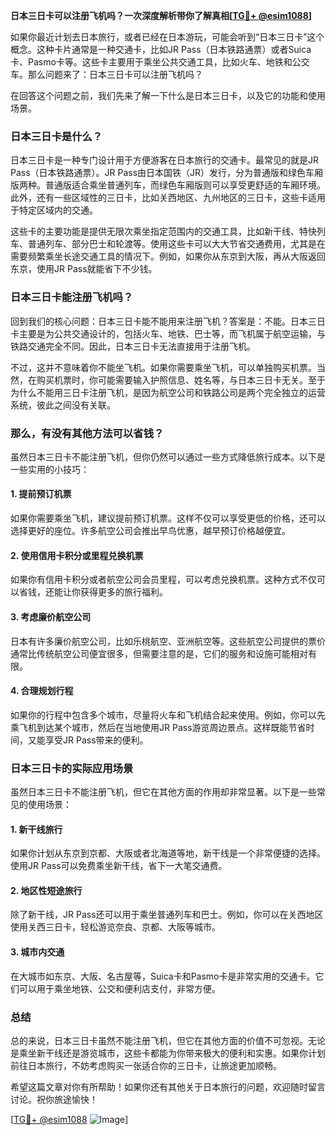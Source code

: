**日本三日卡可以注册飞机吗？一次深度解析带你了解真相[[TG💪+ @esim1088](https://t.me/s/esim1088)]**

如果你最近计划去日本旅行，或者已经在日本游玩，可能会听到“日本三日卡”这个概念。这种卡片通常是一种交通卡，比如JR Pass（日本铁路通票）或者Suica卡、Pasmo卡等。这些卡主要用于乘坐公共交通工具，比如火车、地铁和公交车。那么问题来了：日本三日卡可以注册飞机吗？

在回答这个问题之前，我们先来了解一下什么是日本三日卡，以及它的功能和使用场景。

### 日本三日卡是什么？

日本三日卡是一种专门设计用于方便游客在日本旅行的交通卡。最常见的就是JR Pass（日本铁路通票）。JR Pass由日本国铁（JR）发行，分为普通版和绿色车厢版两种。普通版适合乘坐普通列车，而绿色车厢版则可以享受更舒适的车厢环境。此外，还有一些区域性的三日卡，比如关西地区、九州地区的三日卡，这些卡适用于特定区域内的交通。

这些卡的主要功能是提供无限次乘坐指定范围内的交通工具，比如新干线、特快列车、普通列车、部分巴士和轮渡等。使用这些卡可以大大节省交通费用，尤其是在需要频繁乘坐长途交通工具的情况下。例如，如果你从东京到大阪，再从大阪返回东京，使用JR Pass就能省下不少钱。

### 日本三日卡能注册飞机吗？

回到我们的核心问题：日本三日卡能不能用来注册飞机？答案是：不能。日本三日卡主要是为公共交通设计的，包括火车、地铁、巴士等，而飞机属于航空运输，与铁路交通完全不同。因此，日本三日卡无法直接用于注册飞机。

不过，这并不意味着你不能坐飞机。如果你需要乘坐飞机，可以单独购买机票。当然，在购买机票时，你可能需要输入护照信息、姓名等，与日本三日卡无关。至于为什么不能用三日卡注册飞机，是因为航空公司和铁路公司是两个完全独立的运营系统，彼此之间没有关联。

### 那么，有没有其他方法可以省钱？

虽然日本三日卡不能注册飞机，但你仍然可以通过一些方式降低旅行成本。以下是一些实用的小技巧：

#### 1. 提前预订机票
如果你需要乘坐飞机，建议提前预订机票。这样不仅可以享受更低的价格，还可以选择更好的座位。许多航空公司会推出早鸟优惠，越早预订价格越便宜。

#### 2. 使用信用卡积分或里程兑换机票
如果你有信用卡积分或者航空公司会员里程，可以考虑兑换机票。这种方式不仅可以省钱，还能让你获得更多的旅行福利。

#### 3. 考虑廉价航空公司
日本有许多廉价航空公司，比如乐桃航空、亚洲航空等。这些航空公司提供的票价通常比传统航空公司便宜很多，但需要注意的是，它们的服务和设施可能相对有限。

#### 4. 合理规划行程
如果你的行程中包含多个城市，尽量将火车和飞机结合起来使用。例如，你可以先乘飞机到达某个城市，然后在当地使用JR Pass游览周边景点。这样既能节省时间，又能享受JR Pass带来的便利。

### 日本三日卡的实际应用场景

虽然日本三日卡不能注册飞机，但它在其他方面的作用却非常显著。以下是一些常见的使用场景：

#### 1. 新干线旅行
如果你计划从东京到京都、大阪或者北海道等地，新干线是一个非常便捷的选择。使用JR Pass可以免费乘坐新干线，省下一大笔交通费。

#### 2. 地区性短途旅行
除了新干线，JR Pass还可以用于乘坐普通列车和巴士。例如，你可以在关西地区使用关西三日卡，轻松游览奈良、京都、大阪等城市。

#### 3. 城市内交通
在大城市如东京、大阪、名古屋等，Suica卡和Pasmo卡是非常实用的交通卡。它们可以用于乘坐地铁、公交和便利店支付，非常方便。

### 总结

总的来说，日本三日卡虽然不能注册飞机，但它在其他方面的价值不可忽视。无论是乘坐新干线还是游览城市，这些卡都能为你带来极大的便利和实惠。如果你计划前往日本旅行，不妨考虑购买一张适合你的三日卡，让旅途更加顺畅。

希望这篇文章对你有所帮助！如果你还有其他关于日本旅行的问题，欢迎随时留言讨论。祝你旅途愉快！

[[TG💪+ @esim1088](https://t.me/s/esim1088) ![Image](https://i.postimg.cc/4NQfJmqS/Snipaste-2025-05-13-00-14-12.png)]